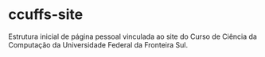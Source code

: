 # ccuffs-site
Estrutura inicial de página pessoal vinculada ao site do Curso de Ciência da Computação da Universidade Federal da Fronteira Sul.

